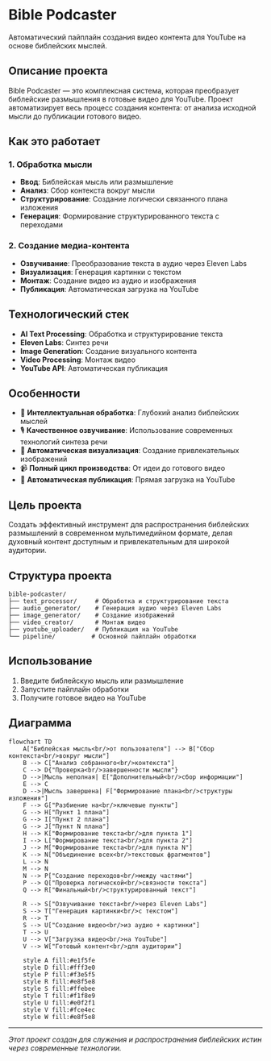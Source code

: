 # Bible Podcaster

Автоматический пайплайн создания видео контента для YouTube на основе библейских мыслей.

## Описание проекта

Bible Podcaster — это комплексная система, которая преобразует библейские размышления в готовые видео для YouTube. Проект автоматизирует весь процесс создания контента: от анализа исходной мысли до публикации готового видео.

## Как это работает

### 1. Обработка мысли
- **Ввод**: Библейская мысль или размышление
- **Анализ**: Сбор контекста вокруг мысли
- **Структурирование**: Создание логически связанного плана изложения
- **Генерация**: Формирование структурированного текста с переходами

### 2. Создание медиа-контента
- **Озвучивание**: Преобразование текста в аудио через Eleven Labs
- **Визуализация**: Генерация картинки с текстом
- **Монтаж**: Создание видео из аудио и изображения
- **Публикация**: Автоматическая загрузка на YouTube

## Технологический стек

- **AI Text Processing**: Обработка и структурирование текста
- **Eleven Labs**: Синтез речи
- **Image Generation**: Создание визуального контента
- **Video Processing**: Монтаж видео
- **YouTube API**: Автоматическая публикация

## Особенности

- 🧠 **Интеллектуальная обработка**: Глубокий анализ библейских мыслей
- 🎙️ **Качественное озвучивание**: Использование современных технологий синтеза речи
- 🎨 **Автоматическая визуализация**: Создание привлекательных изображений
- 📹 **Полный цикл производства**: От идеи до готового видео
- 🚀 **Автоматическая публикация**: Прямая загрузка на YouTube

## Цель проекта

Создать эффективный инструмент для распространения библейских размышлений в современном мультимедийном формате, делая духовный контент доступным и привлекательным для широкой аудитории.

## Структура проекта

```
bible-podcaster/
├── text_processor/     # Обработка и структурирование текста
├── audio_generator/    # Генерация аудио через Eleven Labs
├── image_generator/    # Создание изображений
├── video_creator/      # Монтаж видео
├── youtube_uploader/   # Публикация на YouTube
└── pipeline/          # Основной пайплайн обработки
```

## Использование

1. Введите библейскую мысль или размышление
2. Запустите пайплайн обработки
3. Получите готовое видео на YouTube

## Диаграмма
```mermaid
flowchart TD
    A["Библейская мысль<br/>от пользователя"] --> B["Сбор контекста<br/>вокруг мысли"]
    B --> C["Анализ собранного<br/>контекста"]
    C --> D{"Проверка<br/>завершенности мысли"}
    D -->|Мысль неполная| E["Дополнительный<br/>сбор информации"]
    E --> C
    D -->|Мысль завершена| F["Формирование плана<br/>структуры изложения"]
    F --> G["Разбиение на<br/>ключевые пункты"]
    G --> H["Пункт 1 плана"]
    G --> I["Пункт 2 плана"]
    G --> J["Пункт N плана"]
    H --> K["Формирование текста<br/>для пункта 1"]
    I --> L["Формирование текста<br/>для пункта 2"]
    J --> M["Формирование текста<br/>для пункта N"]
    K --> N["Объединение всех<br/>текстовых фрагментов"]
    L --> N
    M --> N
    N --> P["Создание переходов<br/>между частями"]
    P --> Q["Проверка логической<br/>связности текста"]
    Q --> R["Финальный<br/>структурированный текст"]
    
    R --> S["Озвучивание текста<br/>через Eleven Labs"]
    S --> T["Генерация картинки<br/>с текстом"]
    R --> T
    S --> U["Создание видео<br/>из аудио + картинки"]
    T --> U
    U --> V["Загрузка видео<br/>на YouTube"]
    V --> W["Готовый контент<br/>для аудитории"]
    
    style A fill:#e1f5fe
    style D fill:#fff3e0
    style P fill:#f3e5f5
    style R fill:#e8f5e8
    style S fill:#ffebee
    style T fill:#f1f8e9
    style U fill:#e0f2f1
    style V fill:#fce4ec
    style W fill:#e8f5e8

```

---

*Этот проект создан для служения и распространения библейских истин через современные технологии.* 